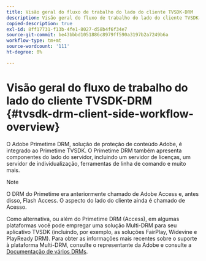 ```yaml
---
title: Visão geral do fluxo de trabalho do lado do cliente TVSDK-DRM
description: Visão geral do fluxo de trabalho do lado do cliente TVSDK-DRM
copied-description: true
exl-id: 8ff17731-f13b-4fe1-8027-d58b4f6f34e7
source-git-commit: be43bbbd1051886c8979ff590a3197b2a7249b6a
workflow-type: tm+mt
source-wordcount: '111'
ht-degree: 0%

---
```


# Visão geral do fluxo de trabalho do lado do cliente TVSDK-DRM {#tvsdk-drm-client-side-workflow-overview}

O Adobe Primetime DRM, solução de proteção de conteúdo Adobe, é integrado ao Primetime TVSDK. O Primetime DRM também apresenta componentes do lado do servidor, incluindo um servidor de licenças, um servidor de individualização, ferramentas de linha de comando e muito mais.

>[!NOTE]
>
>O DRM do Primetime era anteriormente chamado de Adobe Access e, antes disso, Flash Access. O aspecto do lado do cliente ainda é chamado de Acesso.

Como alternativa, ou além do Primetime DRM (Access), em algumas plataformas você pode empregar uma solução Multi-DRM para seu aplicativo TVSDK (incluindo, por exemplo, as soluções FairPlay, Widevine e PlayReady DRM). Para obter as informações mais recentes sobre o suporte à plataforma Multi-DRM, consulte o representante da Adobe e consulte a [Documentação de vários DRMs](../multi-drm-workflows/title-page/overview.md).
